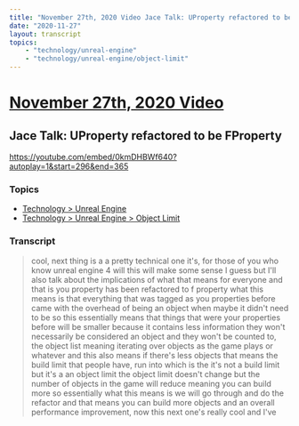 ```yaml
---
title: "November 27th, 2020 Video Jace Talk: UProperty refactored to be FProperty"
date: "2020-11-27"
layout: transcript
topics:
    - "technology/unreal-engine"
    - "technology/unreal-engine/object-limit"
---
```

# [November 27th, 2020 Video](../2020-11-27.md)
## Jace Talk: UProperty refactored to be FProperty
https://youtube.com/embed/0kmDHBWf640?autoplay=1&start=296&end=365

### Topics
* [Technology > Unreal Engine](../topics/technology/unreal-engine.md)
* [Technology > Unreal Engine > Object Limit](../topics/technology/unreal-engine/object-limit.md)

### Transcript

> cool, next thing is a a pretty technical one it's, for those of you who know unreal engine 4 will this will make some sense I guess but I'll also talk about the implications of what that means for everyone and that is you property has been refactored to f property what this means is that everything that was tagged as you properties before came with the overhead of being an object when maybe it didn't need to be so this essentially means that things that were your properties before will be smaller because it contains less information they won't necessarily be considered an object and they won't be counted to, the object list meaning iterating over objects as the game plays or whatever and this also means if there's less objects that means the build limit that people have, run into which is the it's not a build limit but it's a an object limit the object limit doesn't change but the number of objects in the game will reduce meaning you can build more so essentially what this means is we will go through and do the refactor and that means you can build more objects and an overall performance improvement, now this next one's really cool and I've
